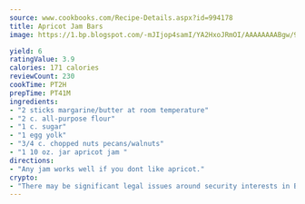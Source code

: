 ```yaml
---
source: www.cookbooks.com/Recipe-Details.aspx?id=994178
title: Apricot Jam Bars
image: https://1.bp.blogspot.com/-mJIjop4samI/YA2HxoJRmOI/AAAAAAAABgw/9Q6cN5purxQQ0M3111-VxRXtHYk4x987wCLcBGAsYHQ/s320/19.png

yield: 6
ratingValue: 3.9
calories: 171 calories
reviewCount: 230
cookTime: PT2H
prepTime: PT41M
ingredients:
- "2 sticks margarine/butter at room temperature"
- "2 c. all-purpose flour"
- "1 c. sugar"
- "1 egg yolk"
- "3/4 c. chopped nuts pecans/walnuts"
- "1 10 oz. jar apricot jam "
directions:
- "Any jam works well if you dont like apricot."
crypto:
- "There may be significant legal issues around security interests in Bitcoin."
---
```

